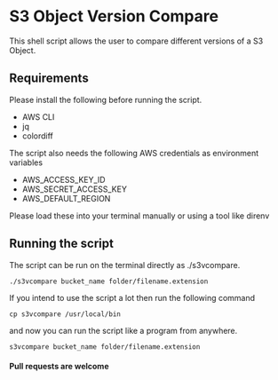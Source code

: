 # S3 Object Version Compare

This shell script allows the user to compare different versions of a S3 Object.

## Requirements

 Please install the following before running the script.
  
 - AWS CLI
 - jq
 - colordiff
 
 
 
 The script also needs the following AWS credentials as environment variables  
 - AWS_ACCESS_KEY_ID
 - AWS_SECRET_ACCESS_KEY
 - AWS_DEFAULT_REGION
 
 Please load these into your terminal manually or using a tool like direnv
 
## Running the script

The script can be run on the terminal directly as ./s3vcompare.

`./s3vcompare bucket_name folder/filename.extension` 

If you intend to use the script a lot then run the following command

`cp s3vcompare /usr/local/bin`

and now you can run the script like a program from anywhere.

`s3vcompare bucket_name folder/filename.extension` 
 
 #### Pull requests are welcome
 
